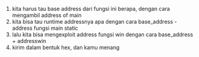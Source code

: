 1. kita harus tau base address dari fungsi ini berapa, dengan cara mengambil address of main
2. kita bisa tau runtime addressnya apa dengan cara base_address - address fungsi main static
3. lalu kita bisa mengexploit address fungsi win dengan cara base_address + addresswin
4. kirim dalam bentuk hex, dan kamu menang
